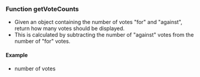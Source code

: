 ###  Function getVoteCounts
- Given an object containing the number of votes "for" and "against", return how many votes should be displayed.
- This is calculated by subtracting the number of "against" votes from the number of "for" votes.

#### Example
- number of votes
